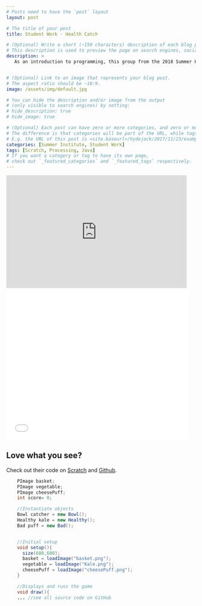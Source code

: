 ```yaml
---
# Posts need to have the `post` layout
layout: post

# The title of your post
title: Student Work - Health Catch

# (Optional) Write a short (~150 characters) description of each blog post.
# This description is used to preview the page on search engines, social media, etc.
description: >
   As an introduction to programming, this group from the 2018 Summer Honors Institute @ LIU developed a game to encourage healthy eating.


# (Optional) Link to an image that represents your blog post.
# The aspect ratio should be ~16:9.
image: /assets/img/default.jpg

# You can hide the description and/or image from the output
# (only visible to search engines) by setting:
# hide_description: true
# hide_image: true

# (Optional) Each post can have zero or more categories, and zero or more tags.
# The difference is that categories will be part of the URL, while tags will not.
# E.g. the URL of this post is <site.baseurl>/hydejack/2017/11/23/example-content/
categories: [Summer Institute, Student Work]
tags: [Scratch, Processing, Java]
# If you want a category or tag to have its own page,
# check out `_featured_categories` and `_featured_tags` respectively.
---
```


<iframe src="https://docs.google.com/presentation/d/e/2PACX-1vQQPyCJbRo1sxGaiUJ5WxURLNphFq6UC2fnMWK-XHIhv-qc92OoYqz4naFzolucencHWJYwsO5k6w9J/embed?start=false&loop=false&delayms=3000" frameborder="0" width="480" height="299" allowfullscreen="true" mozallowfullscreen="true" webkitallowfullscreen="true"></iframe>

<iframe allowtransparency="true" width="485" height="402" src="//scratch.mit.edu/projects/embed/236643230/?autostart=false" frameborder="0" allowfullscreen></iframe>
    
## Love what you see?

Check out their code on [Scratch](https://scratch.mit.edu/projects/236643230/) and [Github](https://github.com/DanielGelfand/HealthCatch).

```java
	PImage basket;
	PImage vegetable;
	PImage cheesePuff;
	int score= 0;

	//Instantiate objects
	Bowl catcher = new Bowl();
	Healthy kale = new Healthy();
	Bad puff = new Bad();


	//Initial setup
	void setup(){
	  size(600,600);
	  basket = loadImage("basket.png");
	  vegetable = loadImage("Kale.png");
	  cheesePuff = loadImage("cheesePuff.png");
	}

	//Displays and runs the game
	void draw(){
	... //see all source code on GitHub
```
